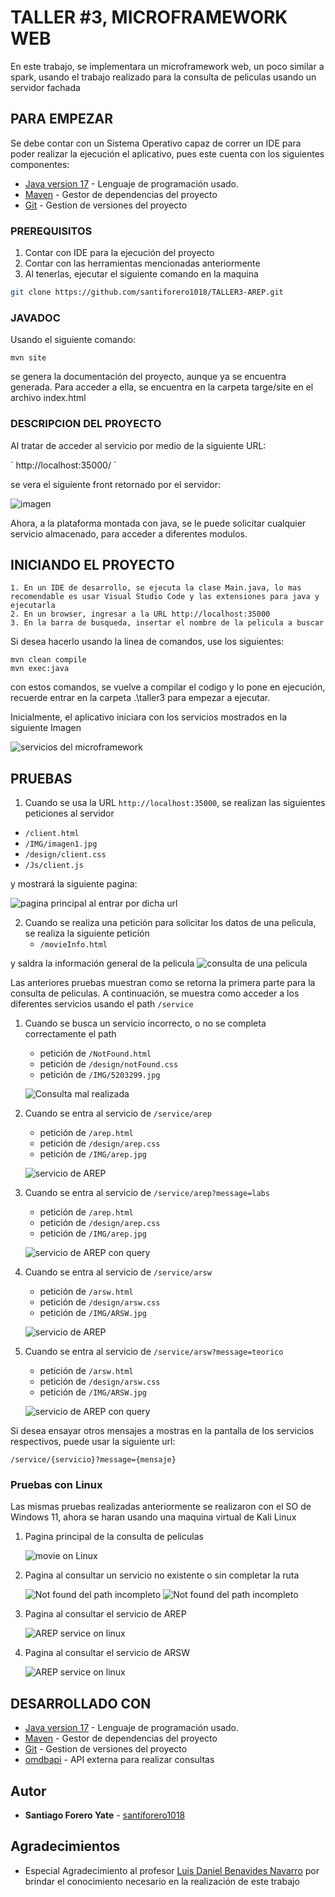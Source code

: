# TALLER #3, MICROFRAMEWORK WEB

En este trabajo, se implementara un microframework web, un poco similar a spark, usando el trabajo realizado para la consulta de peliculas usando un servidor fachada

## PARA EMPEZAR

Se debe contar con un Sistema Operativo capaz de correr un IDE para poder realizar la ejecución el aplicativo, pues este cuenta con los siguientes componentes:
* [Java version 17](https://www.oracle.com/co/java/technologies/downloads/) - Lenguaje de programación usado.
* [Maven](https://maven.apache.org/download.cgi) - Gestor de dependencias del proyecto
* [Git](https://git-scm.com/downloads) - Gestion de versiones del proyecto 

### PREREQUISITOS

1. Contar con IDE para la ejecución del proyecto
2. Contar con las herramientas mencionadas anteriormente
3. Al tenerlas, ejecutar el siguiente comando en la maquina

```bash
git clone https://github.com/santiforero1018/TALLER3-AREP.git
```

### JAVADOC
Usando el siguiente comando: 
```
mvn site
```
se genera la documentación del proyecto, aunque ya se encuentra generada. Para acceder a ella, se encuentra en la carpeta targe/site en el archivo index.html


### DESCRIPCION DEL PROYECTO

Al tratar de acceder al servicio por medio de la siguiente URL:

´
http://localhost:35000/
´

se vera el siguiente front retornado por el servidor:

![imagen](README-resourcces/mainPage.png)

Ahora, a la plataforma montada con java, se le puede solicitar cualquier servicio almacenado, para acceder a diferentes modulos.


## INICIANDO EL PROYECTO

```
1. En un IDE de desarrollo, se ejecuta la clase Main.java, lo mas recomendable es usar Visual Studio Code y las extensiones para java y ejecutarla
2. En un browser, ingresar a la URL http://localhost:35000
3. En la barra de busqueda, insertar el nombre de la pelicula a buscar
```

Si desea hacerlo usando la linea de comandos, use los siguientes:
```
mvn clean compile
mvn exec:java
```

con estos comandos, se vuelve a compilar el codigo y lo pone en ejecución, recuerde entrar en la carpeta .\taller3 para empezar a ejecutar.

Inicialmente, el aplicativo iniciara con los servicios mostrados en la siguiente Imagen


![servicios del microframework](README-resourcces/services-java.png)

## PRUEBAS 

1. Cuando se usa la URL `http://localhost:35000`, se realizan las siguientes peticiones al servidor

- `/client.html`
- `/IMG/imagen1.jpg`
- `/design/client.css`
- `/Js/client.js`

y mostrará la siguiente pagina:


![pagina principal al entrar por dicha url](README-resourcces/mainPage.png)


2. Cuando se realiza una petición para solicitar los datos de una pelicula, se realiza la siguiente petición
   - `/movieInfo.html`

  y saldra la información general de la pelicula 
   ![consulta de una pelicula](README-resourcces/consultMovie.png)

Las anteriores pruebas muestran como se retorna la primera parte para la consulta de peliculas. A continuación, se muestra como acceder a los diferentes servicios usando el path `/service`

1. Cuando se busca un servicio incorrecto, o no se completa correctamente el path
   - petición de `/NotFound.html`
   - petición de `/design/notFound.css`
   - petición de `/IMG/5203299.jpg`

    ![Consulta mal realizada](README-resourcces/NotFound.png)
     
3. Cuando se entra al servicio de `/service/arep`
   - petición de `/arep.html`
   - petición de `/design/arep.css`
   - petición de `/IMG/arep.jpg`

   ![servicio de AREP](README-resourcces/arep-service.png)

     
4. Cuando se entra al servicio de `/service/arep?message=labs`
   - petición de `/arep.html`
   - petición de `/design/arep.css`
   - petición de `/IMG/arep.jpg`

   ![servicio de AREP con query](README-resourcces/arep-service-query.png)
     
5. Cuando se entra al servicio de `/service/arsw`
   - petición de `/arsw.html`
   - petición de `/design/arsw.css`
   - petición de `/IMG/ARSW.jpg`

   ![servicio de AREP](README-resourcces/arsw-service.png)
     
6. Cuando se entra al servicio de `/service/arsw?message=teorico`
   - petición de `/arsw.html`
   - petición de `/design/arsw.css`
   - petición de `/IMG/ARSW.jpg`

   ![servicio de AREP con query](README-resourcces/arsw-service-query.png)
  

Si desea ensayar otros mensajes a mostras en la pantalla de los servicios respectivos, puede usar la siguiente url:

`/service/{servicio}?message={mensaje}`

### Pruebas con Linux

Las mismas pruebas realizadas anteriormente se realizaron con el SO de Windows 11, ahora se haran usando una maquina virtual de Kali Linux

1. Pagina principal de la consulta de peliculas

   ![movie on Linux](README-resourcces/linux-proof/movieAPI-linux.png)
   
2. Pagina al consultar un servicio no existente o sin completar la ruta

   ![Not found del path incompleto](README-resourcces/linux-proof/notFound-linux.png)
   ![Not found del path incompleto](README-resourcces/linux-proof/notFound-linux(2).png)
   
4. Pagina al consultar el servicio de AREP

   ![AREP service on linux](README-resourcces/linux-proof/AREP-module-linux.png)
   
5. Pagina al consultar el servicio de ARSW

   ![AREP service on linux](README-resourcces/linux-proof/arswModule-linux.png)

## DESARROLLADO CON

* [Java version 17](https://www.oracle.com/co/java/technologies/downloads/) - Lenguaje de programación usado.
* [Maven](https://maven.apache.org/download.cgi) - Gestor de dependencias del proyecto
* [Git](https://git-scm.com/downloads) - Gestion de versiones del proyecto
* [omdbapi](https://www.omdbapi.com) - API externa para realizar consultas

<!--
## Version

We use [SemVer](http://semver.org/) for versioning. For the versions available, see the [tags on this repository](https://github.com/your/project/tags). -->

## Autor

* **Santiago Forero Yate** - [santiforero1018](https://github.com/santiforero1018)

<!--
## License
This project is licensed under the MIT License - see the [LICENSE.md](LICENSE.md) file for details -->

## Agradecimientos

* Especial Agradecimiento al profesor [Luis Daniel Benavides Navarro](https://ldbn.is.escuelaing.edu.co/) por brindar el conocimiento necesario en la realización de este trabajo

